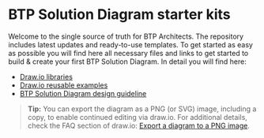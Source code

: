 # BTP Solution Diagram starter kits

Welcome to the single source of truth for BTP Architects. The repository includes latest updates and ready-to-use templates. To get started as easy as possible you will find here all necessary files and links to get started to build & create your first BTP Solution Diagram.
In detail you will find here:

- [Draw.io libraries](/assets/shape-libraries-and-editable-presets/draw.io/)
- [Draw.io reusable examples](/assets/editable-diagram-examples/)
- [BTP Solution Diagram design guideline](https://sap.github.io/btp-solution-diagrams/docs/solution_diagr_intro/big_picture/)

> **Tip:** You can export the diagram as a PNG (or SVG) image, including a copy, to enable continued editing via draw.io. For additional details, check the FAQ section of draw.io: [Export a diagram to a PNG image](https://www.drawio.com/doc/faq/export-to-png).
